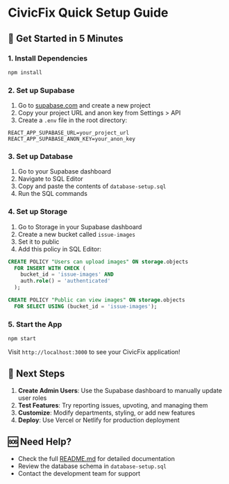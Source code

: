 # CivicFix Quick Setup Guide

## 🚀 Get Started in 5 Minutes

### 1. Install Dependencies
```bash
npm install
```

### 2. Set up Supabase
1. Go to [supabase.com](https://supabase.com) and create a new project
2. Copy your project URL and anon key from Settings > API
3. Create a `.env` file in the root directory:

```env
REACT_APP_SUPABASE_URL=your_project_url
REACT_APP_SUPABASE_ANON_KEY=your_anon_key
```

### 3. Set up Database
1. Go to your Supabase dashboard
2. Navigate to SQL Editor
3. Copy and paste the contents of `database-setup.sql`
4. Run the SQL commands

### 4. Set up Storage
1. Go to Storage in your Supabase dashboard
2. Create a new bucket called `issue-images`
3. Set it to public
4. Add this policy in SQL Editor:

```sql
CREATE POLICY "Users can upload images" ON storage.objects
  FOR INSERT WITH CHECK (
    bucket_id = 'issue-images' AND
    auth.role() = 'authenticated'
  );

CREATE POLICY "Public can view images" ON storage.objects
  FOR SELECT USING (bucket_id = 'issue-images');
```

### 5. Start the App
```bash
npm start
```

Visit `http://localhost:3000` to see your CivicFix application!

## 🎯 Next Steps

1. **Create Admin Users**: Use the Supabase dashboard to manually update user roles
2. **Test Features**: Try reporting issues, upvoting, and managing them
3. **Customize**: Modify departments, styling, or add new features
4. **Deploy**: Use Vercel or Netlify for production deployment

## 🆘 Need Help?

- Check the full [README.md](README.md) for detailed documentation
- Review the database schema in `database-setup.sql`
- Contact the development team for support 